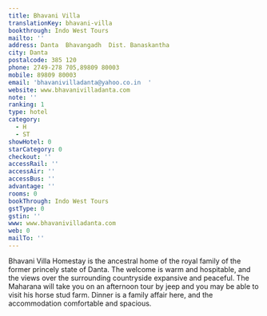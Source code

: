 ```yaml
---
title: Bhavani Villa
translationKey: bhavani-villa
bookthrough: Indo West Tours
mailto: ''
address: Danta  Bhavangadh  Dist. Banaskantha
city: Danta
postalcode: 385 120
phone: 2749-278 705,89809 80003
mobile: 89809 80003
email: 'bhavanivilladanta@yahoo.co.in  '
website: www.bhavanivilladanta.com
note: ''
ranking: 1
type: hotel
category:
  - H
  - ST
showHotel: 0
starCategory: 0
checkout: ''
accessRail: ''
accessAir: ''
accessBus: ''
advantage: ''
rooms: 0
bookThrough: Indo West Tours
gstType: 0
gstin: ''
www: www.bhavanivilladanta.com
web: 0
mailTo: ''
---
```













Bhavani Villa Homestay is the ancestral home of the royal family of the former princely state of Danta. The welcome is warm and hospitable, and the views over the surrounding countryside expansive and peaceful. The Maharana will take you on an afternoon tour by jeep and you may be able to visit his horse stud farm. Dinner is a family affair here, and the accommodation comfortable and spacious.